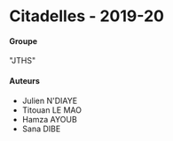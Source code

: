 # Citadelles - 2019-20
#### Groupe
   "JTHS"
#### Auteurs 
   -   Julien N'DIAYE 
   -   Titouan LE MAO 
   -   Hamza AYOUB
   -   Sana DIBE
   

 
 
